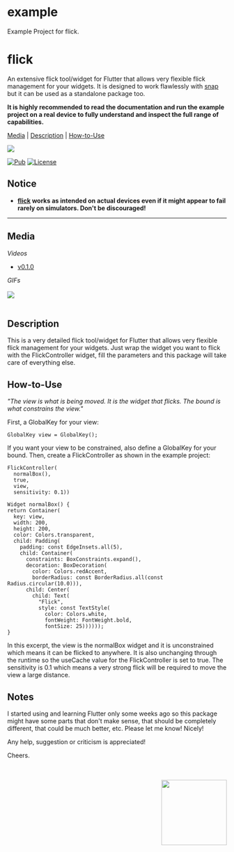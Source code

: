 # example

Example Project for flick.


# flick

An extensive flick tool/widget for Flutter that allows very flexible flick management for your widgets. It is designed to work flawlessly with 
[snap](https://pub.dev/packages/snap) but it can be used as a standalone package too. 

**It is highly recommended to read the documentation and run the example project on a real device to fully understand and inspect the full range
 of capabilities.**

[Media](#media) | [Description](#description) | [How-to-Use](#howtouse)

<img src="https://img.shields.io/badge/Cosmos%20Software-Love%20Code-red"/>
<br>


[![Pub](https://img.shields.io/pub/v/flick?color=g)](https://pub.dev/packages/flick)
[![License](https://img.shields.io/github/license/aliyigitbireroglu/flutter-flick?color=blue)](https://github.com/aliyigitbireroglu/flutter-flick/blob/master/LICENSE)

## Notice
* **[flick](https://pub.dev/packages/flick) works as intended on actual devices even if it might appear to fail rarely on simulators. Don't be 
discouraged!**
* * *


<a name="media"></a>
## Media
*Videos*

* [v0.1.0](https://youtu.be/RJvb7YKIO6g)

*GIFs*
<br><br>
<img src="https://www.cosmossoftware.coffee/Common/Portfolio/GIFs/FlutterFlick.gif"/>
<br><br>


<a name="description"></a>
## Description
This is a very detailed flick tool/widget for Flutter that allows very flexible flick management for your widgets. Just wrap the widget you want to
 flick with the FlickController widget, fill the parameters and this package will take care of everything else.


<a name="howtouse"></a>
## How-to-Use
*"The view is what is being moved. It is the widget that flicks. The bound is what constrains the view."*

First, a GlobalKey for your view: 

```
GlobalKey view = GlobalKey();
```

If you want your view to be constrained, also define a GlobalKey for your bound. Then, create a FlickController as shown in the example project:

```
FlickController(
  normalBox(), 
  true, 
  view, 
  sensitivity: 0.1))

Widget normalBox() {
return Container(
  key: view,
  width: 200,
  height: 200,
  color: Colors.transparent,
  child: Padding(
    padding: const EdgeInsets.all(5),
    child: Container(
      constraints: BoxConstraints.expand(),
      decoration: BoxDecoration(
        color: Colors.redAccent,
        borderRadius: const BorderRadius.all(const Radius.circular(10.0))),
      child: Center(
        child: Text(
          "Flick",
          style: const TextStyle(
            color: Colors.white,
            fontWeight: FontWeight.bold,
            fontSize: 25))))));
}
```

In this excerpt, the view is the normalBox widget and it is unconstrained which means it can be flicked to anywhere. It is also unchanging through 
the runtime so the useCache value for the FlickController is set to true. The sensitivity is 0.1 which means a very strong flick will be required 
to move the view a large distance.


## Notes
I started using and learning Flutter only some weeks ago so this package might have some parts that don't make sense, 
that should be completely different, that could be much better, etc. Please let me know! Nicely! 

Any help, suggestion or criticism is appreciated! 

Cheers.

<br><br>
<img align="right" src="https://www.cosmossoftware.coffee/Common/Images/CosmosSoftwareIconTransparent.png" width="150" height="150"/>
<br><br>